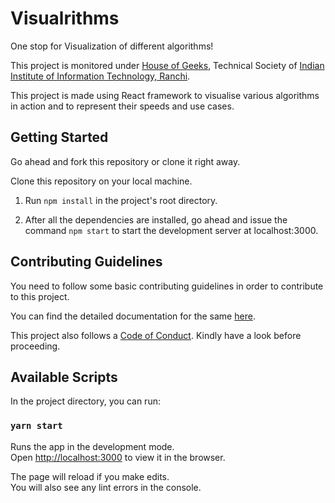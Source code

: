 # Visualrithms

One stop for Visualization of different algorithms!

This project is monitored under [House of Geeks](https://houseofgeeks.netlify.app), Technical
Society of [Indian Institute of Information Technology, Ranchi](iiitranchi.ac.in).

This project is made using React framework to visualise various algorithms in action
and to represent their speeds and use cases.

## Getting Started

Go ahead and fork this repository or clone it right away.

Clone this repository on your local machine.

1. Run `npm install` in the project's root directory.

1. After all the dependencies are installed, go ahead and issue the command
`npm start` to start the development server at localhost:3000.

## Contributing Guidelines

You need to follow some basic contributing guidelines in order to contribute to this project.

You can find the detailed documentation for the same [here](CONTRIBUTING.md).

This project also follows a [Code of Conduct](CODE_OF_CONDUCT.md). Kindly have a look
before proceeding.

## Available Scripts

In the project directory, you can run:

### `yarn start`

Runs the app in the development mode.<br />
Open [http://localhost:3000](http://localhost:3000) to view it in the browser.

The page will reload if you make edits.<br />
You will also see any lint errors in the console.
